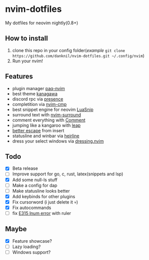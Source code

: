 # nvim-dotfiles
  My dotfiles for neovim nightly(0.8+)

## How to install
  1. clone this repo in your config folder(*example* `git clone https://github.com/danknil/nvim-dotfiles.git ~/.config/nvim`)
  2. Run your nvim!

## Features
- plugin manager [paq-nvim](https://github.com/savq/paq-nvim)
- best theme [kanagawa](https://github.com/rebelot/kanagawa.nvim)
- discord rpc via [presence](https://github.com/andweeb/presence.nvim)
- completition via [nvim-cmp](https://github.com/hrsh7th/nvim-cmp/)
- best snippet engine for neovim [LuaSnip](https://github.com/L3MON4D3/LuaSnip)
- surround text with [nvim-surround](https://github.com/kylechui/nvim-surround)
- comment everything with [Comment](https://github.com/numToStr/Comment.nvim)
- jumping like a kangaroo with [leap](https://github.com/ggandor/leap.nvim)
- [better escape](https://github.com/max397574/better-escape.nvim) from insert
- statusline and winbar via [heirline](https://github.com/rebelot/heirline.nvim)
- dress your select windows via [dressing.nvim](https://github.com/stevearc/dressing.nvim)

## Todo
  - [x] Beta release
  - [ ] Improve support for go, c, rust, latex(snippets and lsp)
  - [x] Add some null-ls stuff
  - [ ] Make a config for dap
  - [ ] Make statusline looks better
  - [x] Add keybinds for other plugins
  - [x] Fix cursorword (i just delete it :skull:)
  - [x] Fix autocommands
  - [ ] fix [E315 lnum error](https://github.com/neovim/neovim/issues/19458) with ruler

## Maybe
  - [x] Feature showcase?
  - [ ] Lazy loading?
  - [ ] Windows support?

